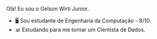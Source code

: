 Olá! Eu sou o Gelson Wirti Junior.

- 🖥️ Sou estudante de Engenharia da Computação - 8/10.
- 📊 Estudando para me tornar um Cientista de Dados.
